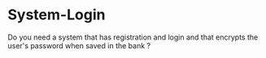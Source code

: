 # System-Login

  Do you need a system that has registration and login and that encrypts the user's password when saved in the bank ?

